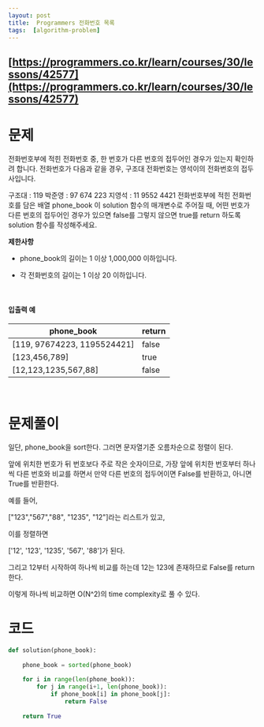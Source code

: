 ```yaml
---
layout: post
title:  Programmers 전화번호 목록
tags:  [algorithm-problem]
--- 
```


## [https://programmers.co.kr/learn/courses/30/lessons/42577](https://programmers.co.kr/learn/courses/30/lessons/42577)

# 문제 
전화번호부에 적힌 전화번호 중, 한 번호가 다른 번호의 접두어인 경우가 있는지 확인하려 합니다.
전화번호가 다음과 같을 경우, 구조대 전화번호는 영석이의 전화번호의 접두사입니다.

구조대 : 119
박준영 : 97 674 223
지영석 : 11 9552 4421
전화번호부에 적힌 전화번호를 담은 배열 phone_book 이 solution 함수의 매개변수로 주어질 때, 어떤 번호가 다른 번호의 접두어인 경우가 있으면 false를 그렇지 않으면 true를 return 하도록 solution 함수를 작성해주세요.


**제한사항**
* phone_book의 길이는 1 이상 1,000,000 이하입니다.

* 각 전화번호의 길이는 1 이상 20 이하입니다.

&nbsp;

#### 입출력 예
phone_book | return
---|---
[119, 97674223, 1195524421] | false
[123,456,789] | true
[12,123,1235,567,88] | false

&nbsp;
&nbsp;
&nbsp;

# 문제풀이
일단, phone_book을 sort한다. 그러면 문자열기준 오름차순으로 정렬이 된다. 

앞에 위치한 번호가 뒤 번호보다 주로 작은 숫자이므로, 가장 앞에 위치한 번호부터 하나씩 다른 번호와 비교를 하면서 만약 다른 번호의 접두어이면 False를 반환하고, 아니면 True를 반환한다. 

예를 들어, 

["123","567","88", "1235", "12"]라는 리스트가 있고,

이를 정렬하면

['12', '123', '1235', '567', '88']가 된다.

그리고 12부터 시작하여 하나씩 비교를 하는데 12는 123에 존재하므로 False를 return한다. 

이렇게 하나씩 비교하면 O(N^2)의 time complexity로 풀 수 있다.
&nbsp;
&nbsp;
&nbsp;

# 코드
~~~python
def solution(phone_book):
    
    phone_book = sorted(phone_book)
    
    for i in range(len(phone_book)):
        for j in range(i+1, len(phone_book)):
            if phone_book[i] in phone_book[j]:
                return False
    
    return True
~~~